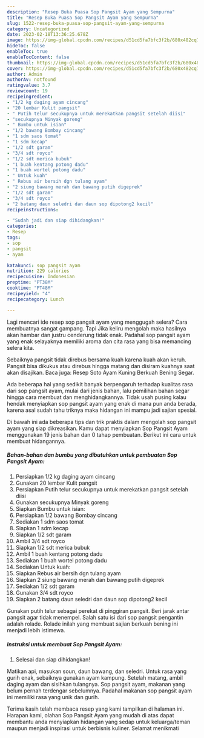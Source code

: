 ```yaml
---
description: "Resep Buka Puasa Sop Pangsit Ayam yang Sempurna"
title: "Resep Buka Puasa Sop Pangsit Ayam yang Sempurna"
slug: 1522-resep-buka-puasa-sop-pangsit-ayam-yang-sempurna
category: Uncategorized
date: 2023-02-18T13:36:25.678Z
image: https://img-global.cpcdn.com/recipes/d51cd5fa7bfc3f2b/680x482cq70/sop-pangsit-ayam-foto-resep-utama.jpg
hideToc: false
enableToc: true
enableTocContent: false
thumbnail: https://img-global.cpcdn.com/recipes/d51cd5fa7bfc3f2b/680x482cq70/sop-pangsit-ayam-foto-resep-utama.jpg
cover: https://img-global.cpcdn.com/recipes/d51cd5fa7bfc3f2b/680x482cq70/sop-pangsit-ayam-foto-resep-utama.jpg
author: Admin
authorAv: notfound
ratingvalue: 3.7
reviewcount: 19
recipeingredient:
- "1/2 kg daging ayam cincang"
- "20 lembar Kulit pangsit"
- " Putih telur secukupnya untuk merekatkan pangsit setelah diisi"
- "secukupnya Minyak goreng"
- " Bumbu untuk isian"
- "1/2 bawang Bombay cincang"
- "1 sdm saos tomat"
- "1 sdm kecap"
- "1/2 sdt garam"
- "3/4 sdt royco"
- "1/2 sdt merica bubuk"
- "1 buah kentang potong dadu"
- "1 buah wortel potong dadu"
- " Untuk kuah"
- " Rebus air bersih dgn tulang ayam"
- "2 siung bawang merah dan bawang putih digeprek"
- "1/2 sdt garam"
- "3/4 sdt royco"
- "2 batang daun seledri dan daun sop dipotong2 kecil"
recipeinstructions:

- "Sudah jadi dan siap dihidangkan!"
categories:
- Resep
tags:
- sop
- pangsit
- ayam

katakunci: sop pangsit ayam 
nutrition: 229 calories
recipecuisine: Indonesian
preptime: "PT38M"
cooktime: "PT48M"
recipeyield: "4"
recipecategory: Lunch

---
```



Lagi mencari ide resep sop pangsit ayam yang menggugah selera? Cara membuatnya sangat gampang. Tapi Jika keliru mengolah maka hasilnya akan hambar dan justru cenderung tidak enak. Padahal sop pangsit ayam yang enak selayaknya memiliki aroma dan cita rasa yang bisa memancing selera kita.


Sebaiknya pangsit tidak direbus bersama kuah karena kuah akan keruh. Pangsit bisa dikukus atau direbus hingga matang dan disiram kuahnya saat akan disajikan. Baca juga: Resep Soto Ayam Kuning Berkuah Bening Segar.

Ada beberapa hal yang sedikit banyak berpengaruh terhadap kualitas rasa dari sop pangsit ayam, mulai dari jenis bahan, lalu pemilihan bahan segar hingga cara membuat dan menghidangkannya. Tidak usah pusing kalau hendak menyiapkan sop pangsit ayam yang enak di mana pun anda berada, karena asal sudah tahu triknya maka hidangan ini mampu jadi sajian spesial.


Di bawah ini ada beberapa tips dan trik praktis dalam mengolah sop pangsit ayam yang siap dikreasikan. Kamu dapat menyiapkan Sop Pangsit Ayam menggunakan 19 jenis bahan dan 0 tahap pembuatan. Berikut ini cara untuk membuat hidangannya.

<!--inarticleads1-->

##### Bahan-bahan dan bumbu yang dibutuhkan untuk pembuatan Sop Pangsit Ayam:

1. Persiapkan 1/2 kg daging ayam cincang
1. Gunakan 20 lembar Kulit pangsit
1. Persiapkan  Putih telur secukupnya untuk merekatkan pangsit setelah diisi
1. Gunakan secukupnya Minyak goreng
1. Siapkan  Bumbu untuk isian:
1. Persiapkan 1/2 bawang Bombay cincang
1. Sediakan 1 sdm saos tomat
1. Siapkan 1 sdm kecap
1. Siapkan 1/2 sdt garam
1. Ambil 3/4 sdt royco
1. Siapkan 1/2 sdt merica bubuk
1. Ambil 1 buah kentang potong dadu
1. Sediakan 1 buah wortel potong dadu
1. Sediakan  Untuk kuah:
1. Siapkan  Rebus air bersih dgn tulang ayam
1. Siapkan 2 siung bawang merah dan bawang putih digeprek
1. Sediakan 1/2 sdt garam
1. Gunakan 3/4 sdt royco
1. Siapkan 2 batang daun seledri dan daun sop dipotong2 kecil


Gunakan putih telur sebagai perekat di pinggiran pangsit. Beri jarak antar pangsit agar tidak menempel. Salah satu isi dari sop pangsit pengantin adalah rolade. Rolade inilah yang membuat sajian berkuah bening ini menjadi lebih istimewa. 

<!--inarticleads2-->

##### Instruksi untuk membuat Sop Pangsit Ayam:


1. Selesai dan siap dihidangkan!

Matikan api, masukan soun, daun bawang, dan seledri. Untuk rasa yang gurih enak, sebaiknya gunakan ayam kampung. Setelah matang, ambil daging ayam dan sisihkan tulangnya. Sop pangsit ayam, makanan yang belum pernah terdengar sebelumnya. Padahal makanan sop pangsit ayam ini memiliki rasa yang unik dan gurih. 

Terima kasih telah membaca resep yang kami tampilkan di halaman ini. Harapan kami, olahan Sop Pangsit Ayam yang mudah di atas dapat membantu anda menyiapkan hidangan yang sedap untuk keluarga/teman maupun menjadi inspirasi untuk berbisnis kuliner. Selamat menikmati
